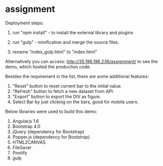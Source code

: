 # assignment

Deployment steps:

1. run "npm install" 
        - to install the external library and plugins
2. run "gulp"
        - minification and merge the source files.
        
3. rename "index_gulp.html" to "index.html"


Alternatively you can access: http://35.198.196.236/assignment/ to see the demo, which hosted the production code.

Besides the requirement in the list, there are some additional features:

1. "Reset" button to reset current bar to the initial value.
2. "Refresh" button to fetch a new dataset from API.
3. "Export" button to export the DIV as figure.
4.  Select Bar by just clicking on the bars, good for mobile users.

Below libraries were used to build this demo:

1. Angularjs 1.6
2. Bootstrap 4.0
3. jQuery (dependency for Bootstrap)
4. Popper.js (dependency for Bootstrap)
5. HTML2CANVAS
6. FileSaver
7. Pnotify
8. gulp


